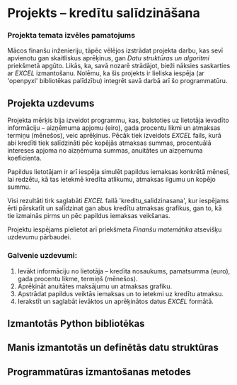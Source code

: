 # Projekts – kredītu salīdzināšana
### Projekta temata izvēles pamatojums
Mācos finanšu inženieriju, tāpēc vēlējos izstrādat projekta darbu, kas sevī apvienotu gan skaitliskus aprēķinus, gan _Datu struktūras un algoritmi_ priekšmetā apgūto. Likās, ka, savā nozarē strādājot, bieži nāksies saskarties ar _EXCEL_ izmantošanu. Nolēmu, ka šis projekts ir lieliska iespēja (ar 'openpyxl' bibliotēkas palīdzību) integrēt savā darbā arī šo programmatūru.

## Projekta uzdevums
Projekta mērķis bija izveidot programmu, kas, balstoties uz lietotāja ievadīto informāciju – aizņēmuma apjomu (eiro), gada procentu likmi un atmaksas termiņu (mēnešos), veic aprēķinus. Pēcāk tiek izveidots _EXCEL_ fails, kurā abi kredīti tiek salīdzināti pēc kopējās atmaksas summas, procentuālā intereses apjoma no aizņēmuma summas, anuitātes un aizņemuma koeficienta.

Papildus lietotājam ir arī iespēja simulēt papildus iemaksas konkrētā mēnesī, lai redzētu, kā tas ietekmē kredīta atlikumu, atmaksas ilgumu un kopējo summu.

Visi rezultāti tirk saglabāti _EXCEL_ failā 'kreditu_salidzinasana', kur iespējams ērti pārskatīt un salīdzinat gan abus kredītu atmaksas grafikus, gan to, kā tie izmainās pirms un pēc papildus iemaksas veikšanas.

Projektu iespējams pielietot arī priekšmeta _Finanšu matemātika_ atsevišķu uzdevumu pārbaudei.

### Galvenie uzdevumi:
1. Ievākt informāciju no lietotāja – kredīta nosaukums, pamatsumma (euro), gada procentu likme, termiņš (mēnešos).
2. Aprēķināt anuitātes maksājumu un atmaksas grafiku.
3. Apstrādat papildus veiktās iemaksas un to ietekmi uz kredītu atmaksu.
4. Ierakstīt un saglabāt ievāktos un aprēķinātos datus _EXCEL_ formātā.

## Izmantotās Python bibliotēkas

## Manis izmantotās un definētās datu struktūras

## Programmatūras izmantošanas metodes
